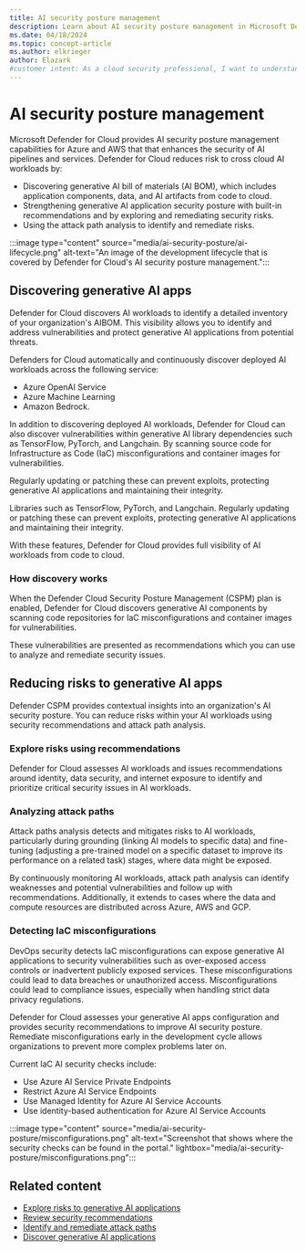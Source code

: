 ```yaml
---
title: AI security posture management
description: Learn about AI security posture management in Microsoft Defender for Cloud and how it protects resources from AI threats.
ms.date: 04/18/2024
ms.topic: concept-article
ms.author: elkrieger
author: Elazark
#customer intent: As a cloud security professional, I want to understand how to secure my generative AI resources using Defender for Cloud's AI security posture management capabilities.
---
```


# AI security posture management

Microsoft Defender for Cloud provides AI security posture management capabilities for Azure and AWS that that enhances the security of AI pipelines and services. Defender for Cloud reduces risk to cross cloud AI workloads by:

- Discovering generative AI bill of materials (AI BOM), which includes application components, data, and AI artifacts from code to cloud.
- Strengthening generative AI application security posture with built-in recommendations and by exploring and remediating security risks.
- Using the attack path analysis to identify and remediate risks.

:::image type="content" source="media/ai-security-posture/ai-lifecycle.png" alt-text="An image of the development lifecycle that is covered by Defender for Cloud's AI security posture management.":::

## Discovering generative AI apps

Defender for Cloud discovers AI workloads to identify a detailed inventory of your organization's AIBOM. This visibility allows you to identify and address vulnerabilities and protect generative AI applications from potential threats.

Defenders for Cloud automatically and continuously discover deployed AI workloads across the following service: 

- Azure OpenAI Service
- Azure Machine Learning
- Amazon Bedrock.

In addition to discovering deployed AI workloads, Defender for Cloud can also discover vulnerabilities within generative AI library dependencies such as TensorFlow, PyTorch, and Langchain. By scanning source code for Infrastructure as Code (IaC) misconfigurations and container images for vulnerabilities.

Regularly updating or patching these can prevent exploits, protecting generative AI applications and maintaining their integrity.

Libraries such as TensorFlow, PyTorch, and Langchain. Regularly updating or patching these can prevent exploits, protecting generative AI applications and maintaining their integrity.

With these features, Defender for Cloud provides full visibility of AI workloads from code to cloud.

### How discovery works

When the Defender Cloud Security Posture Management (CSPM) plan is enabled, Defender for Cloud discovers generative AI components by scanning code repositories for IaC misconfigurations and container images for vulnerabilities. 

These vulnerabilities are presented as recommendations which you can use to analyze and remediate security issues.

## Reducing risks to generative AI apps

Defender CSPM provides contextual insights into an organization's AI security posture. You can reduce risks within your AI workloads using security recommendations and attack path analysis.

### Explore risks using recommendations

Defender for Cloud assesses AI workloads and issues recommendations around identity, data security, and internet exposure to identify and prioritize critical security issues in AI workloads.

### Analyzing attack paths

Attack paths analysis detects and mitigates risks to AI workloads, particularly during grounding (linking AI models to specific data) and fine-tuning (adjusting a pre-trained model on a specific dataset to improve its performance on a related task) stages, where data might be exposed. 

By continuously monitoring AI workloads, attack path analysis can identify weaknesses and potential vulnerabilities and follow up with recommendations. Additionally, it extends to cases where the data and compute resources are distributed across Azure, AWS and GCP.

### Detecting IaC misconfigurations

DevOps security detects IaC misconfigurations can expose generative AI applications to security vulnerabilities such as over-exposed access controls or inadvertent publicly exposed services. These misconfigurations could lead to data breaches or unauthorized access. Misconfigurations could lead to compliance issues, especially when handling strict data privacy regulations.

Defender for Cloud assesses your generative AI apps configuration and provides security recommendations to improve AI security posture. Remediate misconfigurations early in the development cycle allows organizations to prevent more complex problems later on. 

Current IaC AI security checks include:

- Use Azure AI Service Private Endpoints
- Restrict Azure AI Service Endpoints
- Use Managed Identity for Azure AI Service Accounts
- Use identity-based authentication for Azure AI Service Accounts

:::image type="content" source="media/ai-security-posture/misconfigurations.png" alt-text="Screenshot that shows where the security checks can be found in the portal." lightbox="media/ai-security-posture/misconfigurations.png":::

## Related content

- [Explore risks to generative AI applications](explore-ai-risk.md)
- [Review security recommendations](review-security-recommendations.md)
- [Identify and remediate attack paths](how-to-manage-attack-path.md)
- [Discover generative AI applications](identify-ai-workload-model.md)
